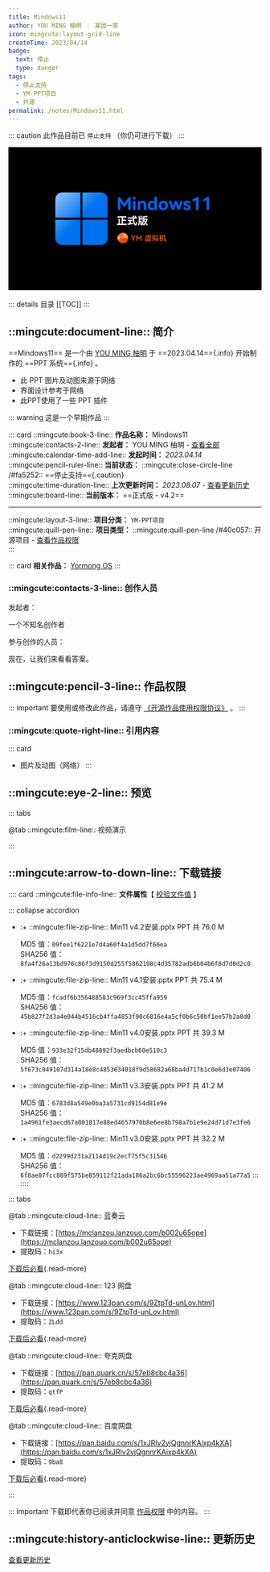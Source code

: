 ```yaml
---
title: Mindows11
author: YOU MING 柚明 ︱ 某团一笑
icon: mingcute:layout-grid-line
createTime: 2023/04/14
badge:
  text: 停止
  type: danger
tags:
  - 停止支持
  - YM-PPT项目
  - 开源
permalink: /notes/Mindows11.html
---
```


::: caution 此作品目前已 `停止支持` （你仍可进行下载）
:::

![](/rc/min11.png)

::: details 目录
[[TOC]]
:::

## ::mingcute:document-line:: 简介

==Mindows11== 是一个由 [YOU MING 柚明](/notes/更多/工作室.html#you-ming-柚明) 于 ==2023.04.14=={.info} 开始制作的  ==PPT 系统=={.info} 。

- 此 PPT 图片及动图来源于网络
- 界面设计参考于网络
- 此PPT使用了一些 PPT 插件

::: warning 这是一个早期作品
:::

::: card
::mingcute:book-3-line:: **作品名称：** Mindows11  
::mingcute:contacts-2-line:: **发起者：** YOU MING 柚明 - [查看全部](#创作人员)  
::mingcute:calendar-time-add-line:: **发起时间：** *2023.04.14*  
::mingcute:pencil-ruler-line:: **当前状态：** ::mingcute:close-circle-line /#fa5252:: ==停止支持=={.caution}  
::mingcute:time-duration-line:: **上次更新时间：** *2023.08.07* - [查看更新历史](#更新历史)  
::mingcute:board-line:: **当前版本：** ==正式版 - v4.2==

---

::mingcute:layout-3-line:: **项目分类：** `YM-PPT项目`  
::mingcute:quill-pen-line:: **项目类型：** ::mingcute:quill-pen-line /#40c057:: 开源项目 - [查看作品权限](#作品权限)  
:::

::: card
**相关作品：** [Yormong OS](/notes/Yormong-OS.html)
:::

### ::mingcute:contacts-3-line:: 创作人员

发起者：

<LinkCard title="YOU MING 柚明" icon="/rc/ym-ys.png" href="/notes/更多/工作室.html#you-ming-柚明">一个不知名创作者</LinkCard>

参与创作的人员：

<LinkCard title="某团一笑" icon="/rc/tx-2-ys.png" href="/friends/">现在，让我们来看看答案。</LinkCard>

## ::mingcute:pencil-3-line:: 作品权限

::: important 要使用或修改此作品，请遵守 [《开源作品使用权限协议》](/notes/协议/开源.html) 。
:::

### ::mingcute:quote-right-line:: 引用内容

::: card
- 图片及动图（网络）
:::

## ::mingcute:eye-2-line:: 预览

::: tabs

@tab ::mingcute:film-line:: 视频演示

<LinkCard title="哔哩哔哩 - 合集" icon="mingcute:bilibili-fill" href="https://space.bilibili.com/1337092956/lists"></LinkCard>

:::

## ::mingcute:arrow-to-down-line:: 下载链接

:::: card
::mingcute:file-info-line:: **文件属性**【 [校验文件值](/notes/更多/必看.html#确保文件是安全的) 】

::: collapse accordion
- :+ ::mingcute:file-zip-line:: Min11 v4.2安装.pptx
    <Badge text="安全" type="tip" /> PPT 共 76.0 M

    MD5 值：`09fee1f6221e7d4a60f4a1d5dd7f66ea`  
    SHA256 值：`8fa4f26a13bd976c86f3d9150d255f5862198c4d35782adb6b04b6f8d7d0d2c0`
- :+ ::mingcute:file-zip-line:: Min11 v4.1安装.pptx
    <Badge text="安全" type="tip" /> PPT 共 75.4 M

    MD5 值：`fcadf6b356488583c969f3cc45ffa959`  
    SHA256 值：`45b827f2d3a4e044b4516cb4ffa4853f90c6816e4a5cf0b6c50bf1ee57b2a8d0`
- :+ ::mingcute:file-zip-line:: Min11 v4.0安装.pptx
    <Badge text="安全" type="tip" /> PPT 共 39.3 M

    MD5 值：`933e32f15db48892f3aedbcb60e510c3`  
    SHA256 值：`5f673c049107d314a18e8c4853634018f9d58682a68ba4d717b1c0e6d3e07406`
- :+ ::mingcute:file-zip-line:: Min11 v3.3安装.pptx
    <Badge text="安全" type="tip" /> PPT 共 41.2 M

    MD5 值：`6783d8a549e0ba3a5731cd9154d81e9e`  
    SHA256 值：`1a4961fe3aecd67a001817e88ed4657970b8e6ee8b798a7b1e9e24d71d7e3fe6`
- :+ ::mingcute:file-zip-line:: Min11 v3.0安装.pptx
    <Badge text="安全" type="tip" /> PPT 共 32.2 M

    MD5 值：`d2299d231a2114d19c2ecf75f5c31546`  
    SHA256 值：`6f8ae87fcc889f575be859112f21ada186a2bc6bc55596223ae4969aa51a77a5`
:::
::::

::: tabs

@tab ::mingcute:cloud-line:: 蓝奏云

- 下载链接：[https://mclanzou.lanzouo.com/b002u65ope](https://mclanzou.lanzouo.com/b002u65ope)
- 提取码：`hi3x`

[下载后必看](/notes/更多/必看.html){.read-more}

@tab ::mingcute:cloud-line:: 123 网盘

- 下载链接：[https://www.123pan.com/s/9ZtpTd-unLov.html](https://www.123pan.com/s/9ZtpTd-unLov.html)
- 提取码：`ZLdd`

[下载后必看](/notes/更多/必看.html){.read-more}

@tab ::mingcute:cloud-line:: 夸克网盘

- 下载链接：[https://pan.quark.cn/s/57eb8cbc4a36](https://pan.quark.cn/s/57eb8cbc4a36)
- 提取码：`qtfP`

[下载后必看](/notes/更多/必看.html){.read-more}

@tab ::mingcute:cloud-line:: 百度网盘

- 下载链接：[https://pan.baidu.com/s/1xJRlv2yjQgnnrKAixp4kXA](https://pan.baidu.com/s/1xJRlv2yjQgnnrKAixp4kXA)
- 提取码：`9ba8`

[下载后必看](/notes/更多/必看.html){.read-more}

:::

::: important 下载即代表你已阅读并同意 [作品权限](#作品权限) 中的内容。
:::

## ::mingcute:history-anticlockwise-line:: 更新历史

[查看更新历史](/notes/更新历史/Mindows11.html)
